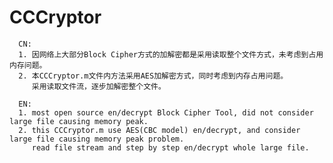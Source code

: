 # CCCryptor
      CN:
      1. 因网络上大部分Block Cipher方式的加解密都是采用读取整个文件方式，未考虑到占用内存问题。
      2. 本CCCryptor.m文件内方法采用AES加解密方式，同时考虑到内存占用问题。
         采用读取文件流，逐步加解密整个文件。

      EN:
      1. most open source en/decrypt Block Cipher Tool, did not consider large file causing memory peak.
      2. this CCCryptor.m use AES(CBC model) en/decrypt, and consider large file causing memory peak problem.
         read file stream and step by step en/decrypt whole large file.
